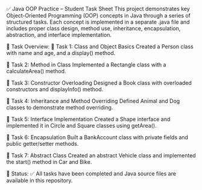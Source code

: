 ✅ Java OOP Practice – Student Task Sheet
This project demonstrates key Object-Oriented Programming (OOP) concepts in Java through a series of structured tasks. Each concept is implemented in a separate .java file and includes proper class design, method use, inheritance, encapsulation, abstraction, and interface implementation.

📌 Task Overview:
🔹 Task 1: Class and Object Basics
Created a Person class with name and age, and a display() method.

🔹 Task 2: Method in Class
Implemented a Rectangle class with a calculateArea() method.

🔹 Task 3: Constructor Overloading
Designed a Book class with overloaded constructors and displayInfo() method.

🔹 Task 4: Inheritance and Method Overriding
Defined Animal and Dog classes to demonstrate method overriding.

🔹 Task 5: Interface Implementation
Created a Shape interface and implemented it in Circle and Square classes using getArea().

🔹 Task 6: Encapsulation
Built a BankAccount class with private fields and public getter/setter methods.

🔹 Task 7: Abstract Class
Created an abstract Vehicle class and implemented the start() method in Car and Bike.

📁 Status:
✅ All tasks have been completed and Java source files are available in this repository.
